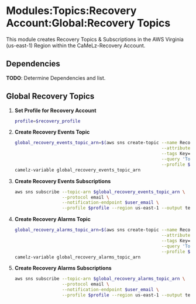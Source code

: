 # Modules:Topics:Recovery Account:Global:Recovery Topics

This module creates Recovery Topics & Subscriptions in the AWS Virginia (us-east-1) Region within the
CaMeLz-Recovery Account.


## Dependencies

**TODO**: Determine Dependencies and list.

## Global Recovery Topics

1. **Set Profile for Recovery Account**

    ```bash
    profile=$recovery_profile
    ```

1. **Create Recovery Events Topic**

    ```bash
    global_recovery_events_topic_arn=$(aws sns create-topic --name Recovery-Events \
                                                            --attributes "DisplayName=CMLR Events" \
                                                            --tags Key=Name,Value=Recovery-Events-Topic Key=Company,Value=CaMeLz Key=Environment,Value=Recovery \
                                                            --query 'TopicArn' \
                                                            --profile $profile --region us-east-1 --output text)
    camelz-variable global_recovery_events_topic_arn
    ```

1. **Create Recovery Events Subscriptions**

    ```bash
    aws sns subscribe --topic-arn $global_recovery_events_topic_arn \
                      --protocol email \
                      --notification-endpoint $user_email \
                      --profile $profile --region us-east-1 --output text
    ```

1. **Create Recovery Alarms Topic**

    ```bash
    global_recovery_alarms_topic_arn=$(aws sns create-topic --name Recovery-Alarms \
                                                            --attributes "DisplayName=CMLR Alarms" \
                                                            --tags Key=Name,Value=Recovery-Alarms-Topic Key=Company,Value=CaMeLz Key=Environment,Value=Recovery \
                                                            --query 'TopicArn' \
                                                            --profile $profile --region us-east-1 --output text)
    camelz-variable global_recovery_alarms_topic_arn
    ```

1. **Create Recovery Alarms Subscriptions**

    ```bash
    aws sns subscribe --topic-arn $global_recovery_alarms_topic_arn \
                      --protocol email \
                      --notification-endpoint $user_email \
                      --profile $profile --region us-east-1 --output text
    ```
